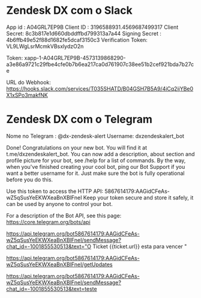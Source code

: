 # Zendesk DX com o Slack

App id : A04GRL7EP9B
Client ID : 3196588931.4569687499317
Client Secret: 8c3b817e1d660dbddffbd799313a7a44
Signing Secret : 4b6ffb49e52f88d1682fe5dcaf3150c3
Verification Token: VL9LWgLsrMcmkVBsxlydzO2n

Token: xapp-1-A04GRL7EP9B-4573139868290-a3e86a9721c29fbe4cfe0b7b6ea217ca0d761907c38ee51b2cef921bda7b27ce

URL do Webhook: https://hooks.slack.com/services/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

# Zendesk DX com o Telegram

Nome no Telegram : @dx-zendesk-alert
Username: dxzendeskalert_bot

Done! Congratulations on your new bot. You will find it at t.me/dxzendeskalert_bot. You can now add a description, about section and profile picture for your bot, see /help for a list of commands. By the way, when you've finished creating your cool bot, ping our Bot Support if you want a better username for it. Just make sure the bot is fully operational before you do this.

Use this token to access the HTTP API:
5867614179:AAGidCFeAs-wZ5qSusYeEKWXeaBnXBlFneI
Keep your token secure and store it safely, it can be used by anyone to control your bot.

For a description of the Bot API, see this page: https://core.telegram.org/bots/api

https://api.telegram.org/bot5867614179:AAGidCFeAs-wZ5qSusYeEKWXeaBnXBlFneI/sendMessage?chat_id=-1001855530513&text="O Ticket {{ticket.url}} esta para vencer "

https://api.telegram.org/bot5867614179:AAGidCFeAs-wZ5qSusYeEKWXeaBnXBlFneI/getUpdates

https://api.telegram.org/bot5867614179:AAGidCFeAs-wZ5qSusYeEKWXeaBnXBlFneI/sendMessage?chat_id=-1001855530513&text=teste
